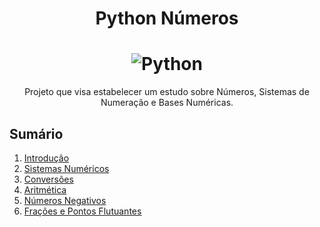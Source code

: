 <h1 align="center">Python Números</h1>

<h1 align="center">
    <img alt="Python" title="PyNumeros" src="https://i.imgur.com/aJHjpKc.png"> </br>
</h1>

<p align="center">
	Projeto que visa estabelecer um estudo sobre Números, Sistemas de Numeração e Bases Numéricas.
</p>

## Sumário

01. [Introdução](https://github.com/the-akira/Binarios-Computacao/blob/master/Capitulos/01.Introdu%C3%A7%C3%A3o.md)
02. [Sistemas Numéricos](https://github.com/the-akira/Binarios-Computacao/blob/master/Capitulos/02.Sistemas%20Num%C3%A9ricos.md)
03. [Conversões](https://github.com/the-akira/Binarios-Computacao/blob/master/Capitulos/03.Convers%C3%B5es.md)
04. [Aritmética](https://github.com/the-akira/Binarios-Computacao/blob/master/Capitulos/04.Aritm%C3%A9tica.md)
05. [Números Negativos](https://github.com/the-akira/Binarios-Computacao/blob/master/Capitulos/05.N%C3%BAmeros%20Negativos.md)
06. [Frações e Pontos Flutuantes](https://github.com/the-akira/Binarios-Computacao/blob/master/Capitulos/06.Fra%C3%A7%C3%B5es%20e%20Pontos%20Flutuantes.md)
